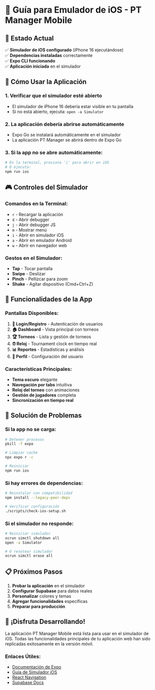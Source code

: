 # 📱 Guía para Emulador de iOS - PT Manager Mobile

## 🎯 Estado Actual

✅ **Simulador de iOS configurado** (iPhone 16 ejecutándose)  
✅ **Dependencias instaladas** correctamente  
✅ **Expo CLI funcionando**  
✅ **Aplicación iniciada** en el simulador  

## 🚀 Cómo Usar la Aplicación

### 1. **Verificar que el simulador esté abierto**
- El simulador de iPhone 16 debería estar visible en tu pantalla
- Si no está abierto, ejecuta: `open -a Simulator`

### 2. **La aplicación debería abrirse automáticamente**
- Expo Go se instalará automáticamente en el simulador
- La aplicación PT Manager se abrirá dentro de Expo Go

### 3. **Si la app no se abre automáticamente:**
```bash
# En la terminal, presiona 'i' para abrir en iOS
# O ejecuta:
npm run ios
```

## 🎮 Controles del Simulador

### **Comandos en la Terminal:**
- `r` - Recargar la aplicación
- `d` - Abrir debugger
- `j` - Abrir debugger JS
- `m` - Mostrar menú
- `i` - Abrir en simulador iOS
- `a` - Abrir en emulador Android
- `w` - Abrir en navegador web

### **Gestos en el Simulador:**
- **Tap** - Tocar pantalla
- **Swipe** - Deslizar
- **Pinch** - Pellizcar para zoom
- **Shake** - Agitar dispositivo (Cmd+Ctrl+Z)

## 📱 Funcionalidades de la App

### **Pantallas Disponibles:**
1. **🔐 Login/Registro** - Autenticación de usuarios
2. **🏠 Dashboard** - Vista principal con torneos
3. **🏆 Torneos** - Lista y gestión de torneos
4. **⏰ Reloj** - Tournament clock en tiempo real
5. **📊 Reportes** - Estadísticas y análisis
6. **👤 Perfil** - Configuración del usuario

### **Características Principales:**
- **Tema oscuro** elegante
- **Navegación por tabs** intuitiva
- **Reloj del torneo** con animaciones
- **Gestión de jugadores** completa
- **Sincronización en tiempo real**

## 🔧 Solución de Problemas

### **Si la app no se carga:**
```bash
# Detener procesos
pkill -f expo

# Limpiar cache
npx expo r -c

# Reiniciar
npm run ios
```

### **Si hay errores de dependencias:**
```bash
# Reinstalar con compatibilidad
npm install --legacy-peer-deps

# Verificar configuración
./scripts/check-ios-setup.sh
```

### **Si el simulador no responde:**
```bash
# Reiniciar simulador
xcrun simctl shutdown all
open -a Simulator

# O resetear simulador
xcrun simctl erase all
```

## 📋 Próximos Pasos

1. **Probar la aplicación** en el simulador
2. **Configurar Supabase** para datos reales
3. **Personalizar** colores y temas
4. **Agregar funcionalidades** específicas
5. **Preparar para producción**

## 🎉 ¡Disfruta Desarrollando!

La aplicación PT Manager Mobile está lista para usar en el simulador de iOS. Todas las funcionalidades principales de tu aplicación web han sido replicadas exitosamente en la versión móvil.

### **Enlaces Útiles:**
- [Documentación de Expo](https://docs.expo.dev/)
- [Guía de Simulador iOS](https://docs.expo.dev/workflow/ios-simulator/)
- [React Navigation](https://reactnavigation.org/)
- [Supabase Docs](https://supabase.com/docs)
